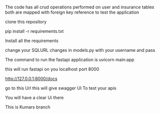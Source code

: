 The code has all crud operations performed on user and insurance tables 
both are mapped with foreign key reference to test the application

clone this repository

pip install -r requirements.txt

Install all the requirements

change your SQLURL changes in models.py with your username and pass

The command to run the fastapi application is
uvicorn main:app

this will run fastapi on you localhost port 8000

http://127.0.0.1:8000/docs

go to this Url this will give swagger UI To test your apis

You will have a clear Ui there


This is Kumars branch
